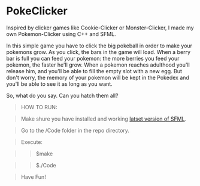 # PokeClicker

Inspired by clicker games like Cookie-Clicker or Monster-Clicker, I made my own Pokemon-Clicker using C++ and SFML.

In this simple game you have to click the big pokeball in order to make your pokemons grow.
As you click, the bars in the game will load. When a berry bar is full you can feed your pokemon: the more berries you feed your pokemon, the faster he'll grow. When a pokemon reaches adulthood you'll release him, and you'll be able to fill the empty slot with a new egg. But don't worry, the memory of your pokemon will be kept in the Pokedex and you'll be able to see it as long as you want.

So, what do you say. Can you hatch them all?

>HOW TO RUN:

>Make shure you have installed and working [latset version of SFML](http://www.sfml-dev.org/tutorials/2.3/start-linux.php).

>Go to the /Code folder in the repo directory.

>Execute:

>>$make

>>$./Code

>Have Fun!
